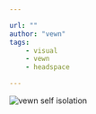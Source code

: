 ```yaml
---

url: ""
author: "vewn"
tags:
    - visual
    - vewn
    - headspace

---
```

![vewn self isolation](/images/art/vewn-self-isolation.jpg)